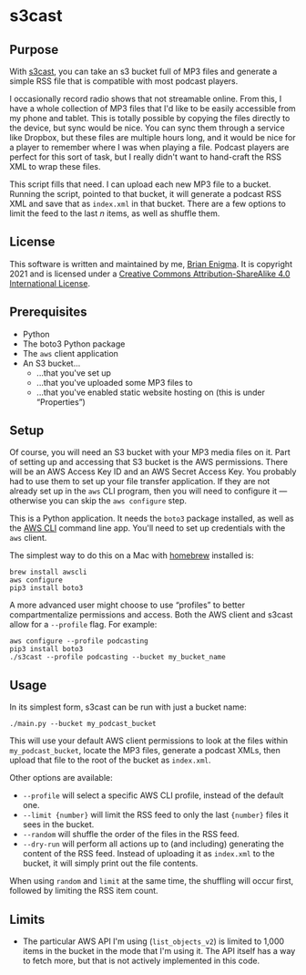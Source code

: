 # s3cast

## Purpose

With [s3cast](https://github.com/BrianEnigma/s3cast), you can take an s3 bucket full of MP3 files and generate a simple RSS file that is compatible with most podcast players.

I occasionally record radio shows that not streamable online. From this, I have a whole collection of MP3 files that I'd like to be easily accessible from my phone and tablet. This is totally possible by copying the files directly to the device, but sync would be nice. You can sync them through a service like Dropbox, but these files are multiple hours long, and it would be nice for a player to remember where I was when playing a file. Podcast players are perfect for this sort of task, but I really didn't want to hand-craft the RSS XML to wrap these files. 

This script fills that need. I can upload each new MP3 file to a bucket. Running the script, pointed to that bucket, it will generate a podcast RSS XML and save that as `index.xml` in that bucket. There are a few options to limit the feed to the last _n_ items, as well as shuffle them.

## License

This software is written and maintained by me, [Brian Enigma](https://github.com/BrianEnigma). It is copyright 2021 and is licensed under a [Creative Commons Attribution-ShareAlike 4.0 International License](https://creativecommons.org/licenses/by-sa/4.0/).

## Prerequisites

- Python
- The boto3 Python package
- The `aws` client application
- An S3 bucket...
	- ...that you've set up
	- ...that you've uploaded some MP3 files to
	- ...that you've enabled static website hosting on (this is under “Properties”)

## Setup

Of course, you will need an S3 bucket with your MP3 media files on it. Part of setting up and accessing that S3 bucket is the AWS permissions. There will be an AWS Access Key ID and an AWS Secret Access Key. You probably had to use them to set up your file transfer application. If they are not already set up in the `aws` CLI program, then you will need to configure it — otherwise you can skip the `aws configure` step.

This is a Python application. It needs the `boto3` package installed, as well as the [AWS CLI](https://docs.aws.amazon.com/cli/latest/userguide/getting-started-install.html) command line app. You'll need to set up credentials with the `aws` client.

The simplest way to do this on a Mac with [homebrew](https://brew.sh) installed is:

```
brew install awscli
aws configure
pip3 install boto3
```

A more advanced user might choose to use “profiles” to better compartmentalize permissions and access. Both the AWS client and s3cast allow for a `--profile` flag. For example:

```
aws configure --profile podcasting
pip3 install boto3
./s3cast --profile podcasting --bucket my_bucket_name
```

## Usage

In its simplest form, s3cast can be run with just a bucket name:

```
./main.py --bucket my_podcast_bucket
```

This will use your default AWS client permissions to look at the files within `my_podcast_bucket`, locate the MP3 files, generate a podcast XMLs, then upload that file to the root of the bucket as `index.xml`.

Other options are available:

- `--profile` will select a specific AWS CLI profile, instead of the default one.
- `--limit {number}` will limit the RSS feed to only the last `{number}` files it sees in the bucket.
- `--random` will shuffle the order of the files in the RSS feed.
- `--dry-run` will perform all actions up to (and including) generating the content of the RSS feed. Instead of uploading it as `index.xml` to the bucket, it will simply print out the file contents.

When using `random` and `limit` at the same time, the shuffling will occur first, followed by limiting the RSS item count.

## Limits

- The particular AWS API I'm using (`list_objects_v2`) is limited to 1,000 items in the bucket in the mode that I'm using it. The API itself has a way to fetch more, but that is not actively implemented in this code.

